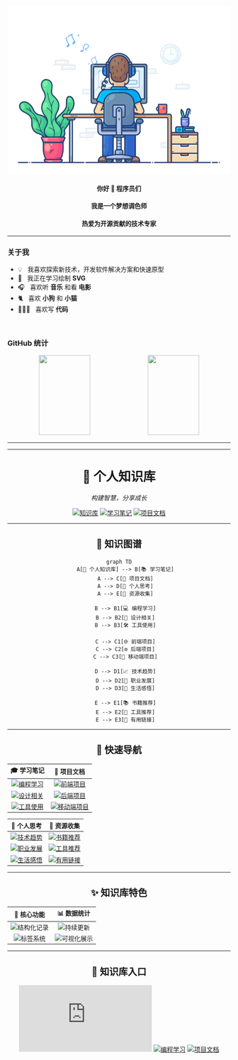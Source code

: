<div align="center" width="100%">
  <img src="https://github.com/songjianet/songjianet/blob/main/images/working.gif" width="550" />

#### 你好 👋 程序员们

#### 我是一个梦想调色师

#### 热爱为开源贡献的技术专家

</div>

---

### 关于我

- 💡 &nbsp;&nbsp;我喜欢探索新技术，开发软件解决方案和快速原型
- 📖 &nbsp;&nbsp;我正在学习绘制 **SVG**
- 🎧 &nbsp;&nbsp;喜欢听 **音乐** 和看 **电影**
- 🐈‍ &nbsp;&nbsp;喜欢 **小狗** 和 **小猫**
- 🧑🏻‍💻 &nbsp;&nbsp;喜欢写 **代码**
  <!-- - ⛏ &nbsp;&nbsp;Recently addicted to **blockchain** and **digital cryptocurrency** -->
  <!-- 📝 &nbsp;&nbsp;See my [**Curriculum Vitae**](https://) to get more info.-->

<br />

### GitHub 统计

<div align="center">
  <img height="180em" width="48%" src="https://github-readme-stats.vercel.app/api?username=kedoupi&show_icons=true&theme=vue&include_all_commits=true&count_private=true"/>
  <img height="180em" width="48%" src="https://github-readme-stats.vercel.app/api/top-langs/?username=kedoupi&layout=compact&langs_count=8&theme=vue"/>
</p>

---

---

<div align="center">

# 🧠 个人知识库

*构建智慧，分享成长*

[![知识库](https://img.shields.io/badge/知识库-Personal%20Wiki-4CAF50?style=for-the-badge&logo=bookstack&logoColor=white)](./docs/index.md)
[![学习笔记](https://img.shields.io/badge/学习笔记-Learning%20Notes-2196F3?style=for-the-badge&logo=graduation-cap&logoColor=white)](./docs/learning/)
[![项目文档](https://img.shields.io/badge/项目文档-Projects-FF9800?style=for-the-badge&logo=code&logoColor=white)](./docs/projects/)

</div>

---

## 🎨 知识图谱

<div align="center">

```mermaid
graph TD
    A[🧠 个人知识库] --> B[📚 学习笔记]
    A --> C[💼 项目文档]
    A --> D[💭 个人思考]
    A --> E[📖 资源收集]
    
    B --> B1[💻 编程学习]
    B --> B2[🎨 设计相关]
    B --> B3[🛠️ 工具使用]
    
    C --> C1[🌐 前端项目]
    C --> C2[⚙️ 后端项目]
    C --> C3[📱 移动端项目]
    
    D --> D1[📈 技术趋势]
    D --> D2[🚀 职业发展]
    D --> D3[🌟 生活感悟]
    
    E --> E1[📚 书籍推荐]
    E --> E2[🔧 工具推荐]
    E --> E3[🔗 有用链接]
```

</div>

---

## 🚀 快速导航

<div align="center">

| 🎓 **学习笔记** | 💼 **项目文档** |
|:---:|:---:|
| [![编程学习](https://img.shields.io/badge/💻_编程学习-编程语言、算法、数据结构-1f77b4?style=flat-square&logo=code&logoColor=white)](./docs/learning/programming/) | [![前端项目](https://img.shields.io/badge/🌐_前端项目-React、Vue、前端工程化-ff7f0e?style=flat-square&logo=react&logoColor=white)](./docs/projects/web-development/) |
| [![设计相关](https://img.shields.io/badge/🎨_设计相关-UI/UX设计、视觉设计-2ca02c?style=flat-square&logo=figma&logoColor=white)](./docs/learning/design/) | [![后端项目](https://img.shields.io/badge/⚙️_后端项目-Node.js、Python、数据库-9467bd?style=flat-square&logo=node.js&logoColor=white)](./docs/projects/backend/) |
| [![工具使用](https://img.shields.io/badge/🛠️_工具使用-开发工具、效率工具-d62728?style=flat-square&logo=tools&logoColor=white)](./docs/learning/tools/) | [![移动端项目](https://img.shields.io/badge/📱_移动端项目-React_Native、Flutter-8c564b?style=flat-square&logo=mobile&logoColor=white)](./docs/projects/mobile/) |

| 💭 **个人思考** | 📖 **资源收集** |
|:---:|:---:|
| [![技术趋势](https://img.shields.io/badge/📈_技术趋势-行业观察、技术发展-e377c2?style=flat-square&logo=trending-up&logoColor=white)](./docs/thoughts/tech-trends/) | [![书籍推荐](https://img.shields.io/badge/📚_书籍推荐-技术书籍、人文书籍-17becf?style=flat-square&logo=book&logoColor=white)](./docs/resources/books/) |
| [![职业发展](https://img.shields.io/badge/🚀_职业发展-职业规划、成长心得-ff7f0e?style=flat-square&logo=rocket&logoColor=white)](./docs/thoughts/career/) | [![工具推荐](https://img.shields.io/badge/🔧_工具推荐-实用工具、在线服务-2ca02c?style=flat-square&logo=wrench&logoColor=white)](./docs/resources/tools/) |
| [![生活感悟](https://img.shields.io/badge/🌟_生活感悟-生活记录、个人思考-ffbb78?style=flat-square&logo=star&logoColor=white)](./docs/thoughts/life/) | [![有用链接](https://img.shields.io/badge/🔗_有用链接-技术博客、学习资源-1f77b4?style=flat-square&logo=link&logoColor=white)](./docs/resources/links/) |

</div>

---

## ✨ 知识库特色

<div align="center">

| 🎯 **核心功能** | 📊 **数据统计** |
|:---:|:---:|
| ![结构化记录](https://img.shields.io/badge/📝_结构化记录-按主题分类，便于查找和管理-4CAF50?style=for-the-badge&logo=file-text&logoColor=white) | ![持续更新](https://img.shields.io/badge/🔄_持续更新-记录学习过程和项目经验-2196F3?style=for-the-badge&logo=refresh&logoColor=white) |
| ![标签系统](https://img.shields.io/badge/🏷️_标签系统-支持快速检索和关联-FF9800?style=for-the-badge&logo=tag&logoColor=white) | ![可视化展示](https://img.shields.io/badge/📊_可视化展示-知识图谱和进度追踪-9C27B0?style=for-the-badge&logo=chart-bar&logoColor=white) |

</div>

---

## 🎪 知识库入口

<div align="center">

[![进入知识库](https://img.shields.io/badge/📖_进入知识库首页-Explore%20Knowledge%20Base-4CAF50?style=for-the-badge&logo=book-open&logoColor=white&link=./docs/index.md)](./docs/index.md)
[![编程学习](https://img.shields.io/badge/💻_编程学习-Programming%20Learning-2196F3?style=for-the-badge&logo=code&logoColor=white&link=./docs/learning/programming/)](./docs/learning/programming/)
[![项目文档](https://img.shields.io/badge/🚀_项目文档-Project%20Docs-FF9800?style=for-the-badge&logo=rocket&logoColor=white&link=./docs/projects/)](./docs/projects/)

</div>
